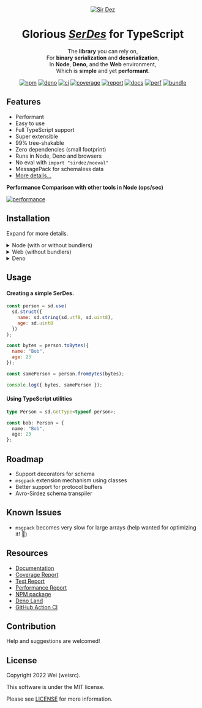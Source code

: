 <div markdown="1" align="center">

[![Sir Dez][logo-badge]][logo-url]

# **Glorious [_SerDes_][serdes] for TypeScript**

The **library** you can rely on,  
For **binary** **serialization** and **deserialization**,  
In **Node**, **Deno**, and the **Web** environment,  
Which is **simple** and yet **performant**.

[![npm][npm-badge]][npm-url]
[![deno][deno-badge]][deno-url]
[![ci][ci-badge]][ci-url]
[![coverage][coverage-badge]][coverage-url]
[![report][report-badge]][report-url]
[![docs][docs-badge]][docs-url]
[![perf][perf-badge]][perf-url]
[![bundle][bundle-badge]][bundle-url]

</div>

## Features

- Performant
- Easy to use
- Full TypeScript support
- Super extensible
- 99% tree-shakable
- Zero dependencies (small footprint)
- Runs in Node, Deno and browsers
- No eval with `import "sirdez/noeval"`
- MessagePack for schemaless data
- [More details...][design-url]

**Performance Comparison with other tools in Node (ops/sec)**

[![performance][perf-chart]][perf-url]

## Installation

Expand for more details.

<details markdodwn="1">
  <summary>Node (with or without bundlers)</summary>

#### In the terminal with NPM

```sh
npm i sirdez
```

#### Or with Yarn

```sh
yarn add sirdez
```

#### In the code with ES Modules

```ts
import * as sd from "sirdez";
```

#### or with CommonJS

```ts
const sd = require("sirdez");
```

</details>

<details markdodwn="1">
<summary>Web (without bundlers)</summary>

#### In HTML with UMD

```html
<script src="https://cdn.jsdelivr.net/npm/sirdez/dist/sirdez.umd.js"></script>
```

#### In an ES module script (statically)

```js
import * as sd from "https://cdn.jsdelivr.net/npm/sirdez/dist/sirdez.es.js";
```

#### In an ES module script (dynamically)

```js
const sd = await import(
  "https://cdn.jsdelivr.net/npm/sirdez/dist/sirdez.es.js"
);
```

</details>

<details markdodwn="1">
<summary>Deno</summary>

#### In code (statically)

```ts
import * as sd from "https://deno.land/x/sirdez/mod.ts";
```

#### In code (dynamically)

```ts
const sd = await import("https://deno.land/x/sirdez/mod.ts");
```

</details>

## Usage

#### Creating a simple SerDes.

```js
const person = sd.use(
  sd.struct({
    name: sd.string(sd.utf8, sd.uint8),
    age: sd.uint8
  })
);

const bytes = person.toBytes({
  name: "Bob",
  age: 23
});

const samePerson = person.fromBytes(bytes);

console.log({ bytes, samePerson });
```

#### Using TypeScript utilities

```ts
type Person = sd.GetType<typeof person>;

const bob: Person = {
  name: "Bob",
  age: 23
};
```

## Roadmap

- Support decorators for schema
- `msgpack` extension mechanism using classes
- Better support for protocol buffers
- Avro-Sirdez schema transpiler

## Known Issues

- `msgpack` becomes very slow for large arrays (help wanted for optimizing it! 🙏)

## Resources

- [Documentation][docs-url]
- [Coverage Report][coverage-url]
- [Test Report][report-url]
- [Performance Report][perf-url]
- [NPM package][npm-url]
- [Deno Land][deno-url]
- [GitHub Action CI][ci-url]

## Contribution

Help and suggestions are welcomed!

## License

Copyright 2022 Wei (weisrc).

This software is under the MIT license.

Please see [LICENSE][license-url] for more information.

<!-- urls -->

[serdes]: https://en.wikipedia.org/wiki/SerDes
[logo-badge]: https://see.fontimg.com/api/renderfont4/Zd2J/eyJyIjoiZnMiLCJoIjoxMjAsImZnYyI6IiNEQzE0M0MiLCJ0IjoxfQ/U2lyIERleg/x.png
[logo-url]: https://weisrc.github.io/sirdez
[ci-badge]: https://github.com/weisrc/sirdez/actions/workflows/ci.yml/badge.svg
[ci-url]: https://github.com/weisrc/sirdez/actions/workflows/ci.yml
[npm-badge]: https://img.shields.io/npm/v/sirdez?color=cb3837&label=npm&logo=npm
[npm-url]: https://www.npmjs.com/package/sirdez
[deno-badge]: https://img.shields.io/github/v/release/weisrc/sirdez?color=white&include_prereleases&label=deno&logo=deno
[deno-url]: https://deno.land/x/sirdez
[coverage-badge]: https://img.shields.io/endpoint?url=https://weisrc.github.io/sirdez/badges/coverage.json
[coverage-url]: https://weisrc.github.io/sirdez/coverage/lcov-report
[report-badge]: https://img.shields.io/endpoint?url=https://weisrc.github.io/sirdez/badges/report.json
[report-url]: https://weisrc.github.io/sirdez/report
[perf-badge]: https://img.shields.io/endpoint?url=https://weisrc.github.io/sirdez/badges/perf.json
[perf-chart]: https://weisrc.github.io/sirdez/perf/main.png
[perf-url]: https://weisrc.github.io/sirdez/performance
[docs-badge]: https://img.shields.io/badge/docs-vuepress-41B883?logo=readthedocs
[docs-url]: https://weisrc.github.io/sirdez
[design-url]: https://weisrc.github.io/sirdez/design
[bundle-badge]: https://img.shields.io/bundlephobia/minzip/sirdez
[bundle-url]: https://bundlephobia.com/package/sirdez
[license-url]: https://github.com/weisrc/sirdez/blob/main/LICENSE